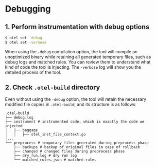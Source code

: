 # Debugging

## 1. Perform instrumentation with debug options

```bash
$ otel set -debug 
$ otel set -verbose
```

When using the `-debug` compilation option, the tool will compile an unoptimized binary 
while retaining all generated temporary files, such as debug logs and matched rules. You can review 
them to understand what kind of code the tool is injecting. The `-verbose` log will show you the detailed process of the tool.

## 2. Check `.otel-build` directory

Even without using the `-debug` option, the tool will retain the necessary modified file copies in `.otel-build`, and its structure is as follows:

```shell
.otel-build
├── debug.log
├── instrument # instrumented code, which is exactly the code we injected
│   ├── baggage
│   │   ├── otel_inst_file_context.go
│...
└── preprocess # temporary files generated during preprocess phase
    ├── backups # backup of original files in case of rollback
    ├── changed # changed files during preprocess phase
    ├── dry_run.log # dry run log
    └── matched_rules.json # matched rules
```